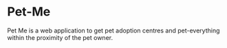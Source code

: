 # Pet-Me
Pet Me is a web application to get pet adoption centres and pet-everything within the proximity of the pet owner.
